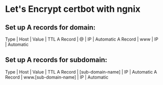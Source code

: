 # Let's Encrypt certbot with ngnix ###

## Set up A records for domain:
Type     | Host | Value | TTL
A Record | @    | IP    | Automatic
A Record | www  | IP    | Automatic

## Set up A records for subdomain:
Type     | Host                  | Value | TTL
A Record | [sub-domain-name]     | IP    | Automatic
A Record | www.[sub-domain-name] | IP    | Automatic